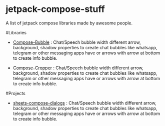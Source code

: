 # jetpack-compose-stuff

A list of jetpack compose libraries made by awesome people.

#Libraries

* [Compose-Bubble](https://github.com/SmartToolFactory/Compose-Bubble) : Chat/Speech bubble width different arrow, background, shadow properties to create chat bubbles like whatsapp, telegram or other messaging apps have or arrows with arrow at bottom to create info bubble. 

-  [Compose-Cropper](https://github.com/SmartToolFactory/Compose-Cropper) : Chat/Speech bubble width different arrow, background, shadow properties to create chat bubbles like whatsapp, telegram or other messaging apps have or arrows with arrow at bottom to create info bubble.

#Projects

- [sheets-compose-dialogs](https://github.com/maxkeppeler/sheets-compose-dialogs) : Chat/Speech bubble width different arrow, background, shadow properties to create chat bubbles like whatsapp, telegram or other messaging apps have or arrows with arrow at bottom to create info bubble. 
